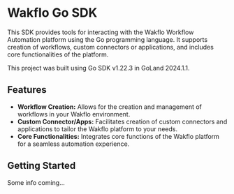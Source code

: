 # Wakflo Go SDK
This SDK provides tools for interacting with the Wakflo Workflow Automation platform using the Go programming language.
It supports creation of workflows, custom connectors or applications, and includes core functionalities of the platform.

This project was built using Go SDK v1.22.3 in GoLand 2024.1.1.

## Features

- **Workflow Creation:** Allows for the creation and management of workflows in your Wakflo environment.
- **Custom Connector/Apps:** Facilitates creation of custom connectors and applications to tailor the Wakflo platform to
  your needs.
- **Core Functionalities:** Integrates core functions of the Wakflo platform for a seamless automation experience.

## Getting Started
Some info coming...

